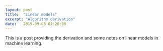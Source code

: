 ```yaml
---
layout: post
title:  "Linear models"
excerpt: "Algorithm derivation"
date:   2019-09-08 02:20:00
---
```



This is a post providing the derivation and some notes on linear models in machine learning.




